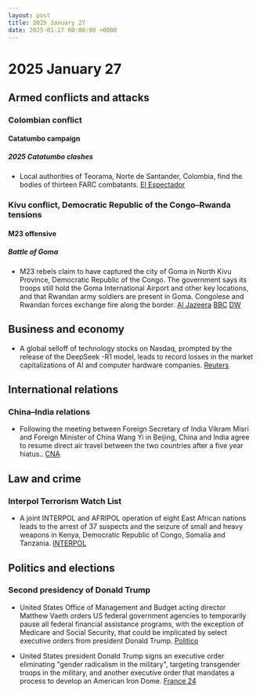 ```yaml
---
layout: post
title: 2025 January 27
date: 2025-01-27 00:00:00 +0000
---
```


# 2025 January 27

## Armed conflicts and attacks

### Colombian conflict

#### Catatumbo campaign

##### 2025 Catatumbo clashes

- Local authorities of Teorama, Norte de Santander, Colombia, find the bodies of thirteen FARC combatants. [El Espectador](https://www.elespectador.com/judicial/urgente-catatumbo-hoy-encuentran-13-cuerpos-sin-vida-en-zona-rural-de-teorama-noticias-hoy/)

### Kivu conflict, Democratic Republic of the Congo–Rwanda tensions

#### M23 offensive

##### Battle of Goma

- M23 rebels claim to have captured the city of Goma in North Kivu Province, Democratic Republic of the Congo. The government says its troops still hold the Goma International Airport and other key locations, and that Rwandan army soldiers are present in Goma. Congolese and Rwandan forces exchange fire along the border. [Al Jazeera](https://www.aljazeera.com/news/2025/1/27/declaration-of-war-m23-rebels-claim-to-have-captured-key-dr-congo-city) [BBC](https://www.bbc.com/news/articles/c0qwlkydxxko) [DW](https://www.dw.com/en/dr-congo-says-rwanda-army-in-goma/a-71422564)

## Business and economy

- A global selloff of technology stocks on Nasdaq, prompted by the release of the DeepSeek -R1 model, leads to record losses in the market capitalizations of AI and computer hardware companies. [Reuters](https://www.reuters.com/technology/chinas-deepseek-sets-off-ai-market-rout-2025-01-27/)

## International relations

### China–India relations

- Following the meeting between Foreign Secretary of India Vikram Misri and Foreign Minister of China Wang Yi in Beijing, China and India agree to resume direct air travel between the two countries after a five year hiatus.. [CNA](https://www.channelnewsasia.com/asia/india-china-agree-resume-air-travel-after-five-years-4899321)

## Law and crime

### Interpol Terrorism Watch List

- A joint INTERPOL and AFRIPOL operation of eight East African nations leads to the arrest of 37 suspects and the seizure of small and heavy weapons in Kenya, Democratic Republic of Congo, Somalia and Tanzania. [INTERPOL](https://www.interpol.int/en/News-and-Events/News/2025/37-terror-suspects-arrested-in-East-African-operation)

## Politics and elections

### Second presidency of Donald Trump

- United States Office of Management and Budget acting director Matthew Vaeth orders US federal government agencies to temporarily pause all federal financial assistance programs, with the exception of Medicare and Social Security, that could be implicated by select executive orders from president Donald Trump. [Politico](https://www.politico.com/news/2025/01/27/trump-freezes-federal-aid-omb-00200891)

- United States president Donald Trump signs an executive order eliminating "gender radicalism in the military", targeting transgender troops in the military, and another executive order that mandates a process to develop an American Iron Dome. [France 24](https://www.france24.com/en/americas/20250128-trump-signs-executive-orders-aimed-at-trans-troops-mandates-american-iron-dome)
